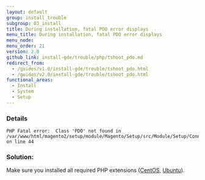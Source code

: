 ```yaml
---
layout: default
group: install_trouble
subgroup: 03_install
title: During installation, fatal PDO error displays
menu_title: During installation, fatal PDO error displays
menu_node:
menu_order: 21
version: 2.0
github_link: install-gde/trouble/php/tshoot_pdo.md
redirect_from:
  - /guides/v1.0/install-gde/trouble/tshoot_pdo.html
  - /guides/v2.0/install-gde/trouble/tshoot_pdo.html
functional_areas:
  - Install
  - System
  - Setup
---
```


### Details

	PHP Fatal error:  Class 'PDO' not found in /var/www/html/magento2/setup/module/Magento/Setup/src/Module/Setup/ConnectionFactory.php on line 44

### Solution:

Make sure you installed all required PHP extensions (<a href="{{page.baseurl}}install-gde/prereq/php-centos.html">CentOS</a>, <a href="{{page.baseurl}}install-gde/prereq/php-ubuntu.html">Ubuntu</a>). 

